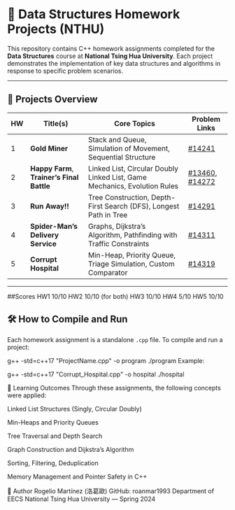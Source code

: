 # 🧮 Data Structures Homework Projects (NTHU)

This repository contains C++ homework assignments completed for the **Data Structures** course at **National Tsing Hua University**. Each project demonstrates the implementation of key data structures and algorithms in response to specific problem scenarios.

---

## 📂 Projects Overview

| HW | Title(s)                                   | Core Topics                                                                 | Problem Links                                       |
|----|--------------------------------------------|-----------------------------------------------------------------------------|-----------------------------------------------------|
| 1  | **Gold Miner**                             | Stack and Queue, Simulation of Movement, Sequential Structure               | [#14241](https://acm.cs.nthu.edu.tw/problem/14241/) |
| 2  | **Happy Farm**, **Trainer’s Final Battle** | Linked List, Circular Doubly Linked List, Game Mechanics, Evolution Rules   | [#13460](https://acm.cs.nthu.edu.tw/problem/13460/), [#14272](https://acm.cs.nthu.edu.tw/problem/14272/) |
| 3  | **Run Away!!**                             | Tree Construction, Depth-First Search (DFS), Longest Path in Tree           | [#14291](https://acm.cs.nthu.edu.tw/problem/14291/) |
| 4  | **Spider-Man’s Delivery Service**          | Graphs, Dijkstra’s Algorithm, Pathfinding with Traffic Constraints          | [#14311](https://acm.cs.nthu.edu.tw/problem/14311/) |
| 5  | **Corrupt Hospital**                       | Min-Heap, Priority Queue, Triage Simulation, Custom Comparator              | [#14319](https://acm.cs.nthu.edu.tw/problem/14319/) |


---
##Scores
HW1 10/10
HW2 10/10 (for both)
HW3 10/10
HW4 5/10
HW5 10/10

## 🛠️ How to Compile and Run

Each homework assignment is a standalone `.cpp` file. To compile and run a project:


g++ -std=c++17 "ProjectName.cpp" -o program
./program
Example:

g++ -std=c++17 "Corrupt_Hospital.cpp" -o hospital
./hospital

🧠 Learning Outcomes
Through these assignments, the following concepts were applied:

Linked List Structures (Singly, Circular Doubly)

Min-Heaps and Priority Queues

Tree Traversal and Depth Search

Graph Construction and Dijkstra’s Algorithm

Sorting, Filtering, Deduplication

Memory Management and Pointer Safety in C++

👤 Author
Rogelio Martínez (洛葛歐)
GitHub: roanmar1993
Department of  EECS
National Tsing Hua University — Spring 2024
